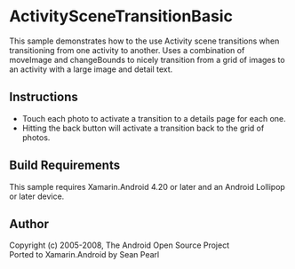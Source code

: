 ActivitySceneTransitionBasic
=====
This sample demonstrates how to the use Activity scene transitions when transitioning from one activity to another. Uses a combination of moveImage and changeBounds to nicely transition from a grid of images to an activity with a large image and detail text.

Instructions
------------
* Touch each photo to activate a transition to a details page for each one.
* Hitting the back button will activate a transition back to the grid of photos.

Build Requirements
------------------
This sample requires Xamarin.Android 4.20 or later and an Android Lollipop or later device.

Author
------
Copyright (c) 2005-2008, The Android Open Source Project  
Ported to Xamarin.Android by Sean Pearl
